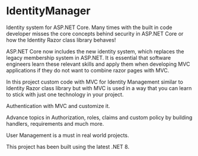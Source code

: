 # IdentityManager

Identity system for ASP.NET Core. Many times with the built in code developer misses the core concepts behind security in ASP.NET Core or how the Identity Razor class library behaves! 

ASP.NET Core now includes the new identity system, which replaces the legacy membership system in ASP.NET. It is essential that software engineers learn these relevant skills and apply them when developing MVC applications if they do not want to combine razor pages with MVC.

In this project custom code with MVC for Identity Management similar to Identity Razor class library but with MVC is used in a way that you can learn to stick with just one technology in your project.

Authentication with MVC and customize it.

Advance topics in Authorization, roles, claims and custom policy by building handlers, requirements and much more.

User Management is a must in real world projects.

This project has been built using the latest .NET 8.
